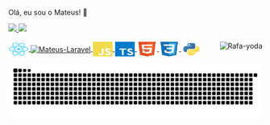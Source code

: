 Olá, eu sou o Mateus! 👋

<div>
  <a href="https://github.com/mateusberlitz">
  <img height="180em" src="https://github-readme-stats.vercel.app/api?username=mateusberlitz&show_icons=true&theme=tokyonight&include_all_commits=true&count_private=true&title_color=7FCEFF&text_color=ffffff&border_color=404260"/>
  <img height="180em" src="https://github-readme-stats.vercel.app/api/top-langs/?username=mateusberlitz&layout=compact&langs_count=7&theme=tokyonight&title_color=7FCEFF&text_color=ffffff&border_color=404260"/>
</div>

<div style="display: inline_block"><br>
  <img align="center" alt="Mateus-React" height="30" width="40" src="https://raw.githubusercontent.com/devicons/devicon/master/icons/react/react-original.svg">
  <img align="center" alt="Mateus-Laravel" height="30" width="40" src="https://iconduck.com/icons/27594/laravel">
  <img align="center" alt="Mateus-Js" height="30" width="40" src="https://raw.githubusercontent.com/devicons/devicon/master/icons/javascript/javascript-plain.svg">
  <img align="center" alt="Mateus-Ts" height="30" width="40" src="https://raw.githubusercontent.com/devicons/devicon/master/icons/typescript/typescript-plain.svg">
  <img align="center" alt="Mateus-HTML" height="30" width="40" src="https://raw.githubusercontent.com/devicons/devicon/master/icons/html5/html5-original.svg">
  <img align="center" alt="Mateus-CSS" height="30" width="40" src="https://raw.githubusercontent.com/devicons/devicon/master/icons/css3/css3-original.svg">
  <img align="center" alt="Mateus-PHP" height="30" width="40" src="https://raw.githubusercontent.com/devicons/devicon/master/icons/python/python-original.svg">
  <img align="right" alt="Rafa-yoda" src="https://tenor.com/view/ronaldo-uef-achampions-so-so-perhaps-maybe-gif-5552232">
</div>

![Snake animation](https://github.com/mateusberlitz/mateusberlitz/blob/output/github-contribution-grid-snake.svg)

<!--
**mateusberlitz/mateusberlitz** is a ✨ _special_ ✨ repository because its `README.md` (this file) appears on your GitHub profile.

Here are some ideas to get you started:

- 🔭 I’m currently working on ...
- 🌱 I’m currently learning ...
- 👯 I’m looking to collaborate on ...
- 🤔 I’m looking for help with ...
- 💬 Ask me about ...
- 📫 How to reach me: ...
- 😄 Pronouns: ...
- ⚡ Fun fact: ...
-->
